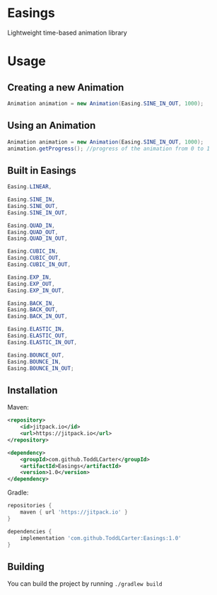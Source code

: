 # Easings
Lightweight time-based animation library

# Usage

## Creating a new Animation
```java
Animation animation = new Animation(Easing.SINE_IN_OUT, 1000);
```

## Using an Animation
```java
Animation animation = new Animation(Easing.SINE_IN_OUT, 1000);
animation.getProgress(); //progress of the animation from 0 to 1
```

## Built in Easings
```java
Easing.LINEAR,

Easing.SINE_IN,
Easing.SINE_OUT,
Easing.SINE_IN_OUT,

Easing.QUAD_IN,
Easing.QUAD_OUT,
Easing.QUAD_IN_OUT,

Easing.CUBIC_IN,
Easing.CUBIC_OUT,
Easing.CUBIC_IN_OUT,

Easing.EXP_IN,
Easing.EXP_OUT,
Easing.EXP_IN_OUT,

Easing.BACK_IN,
Easing.BACK_OUT,
Easing.BACK_IN_OUT,

Easing.ELASTIC_IN,
Easing.ELASTIC_OUT,
Easing.ELASTIC_IN_OUT,

Easing.BOUNCE_OUT,
Easing.BOUNCE_IN,
Easing.BOUNCE_IN_OUT;
```



## Installation
Maven:
```xml
<repository>
    <id>jitpack.io</id>
    <url>https://jitpack.io</url>
</repository>

<dependency>
    <groupId>com.github.ToddLCarter</groupId>
    <artifactId>Easings</artifactId>
    <version>1.0</version>
</dependency>
```
Gradle:
```groovy
repositories {
    maven { url 'https://jitpack.io' }
}

dependencies {
    implementation 'com.github.ToddLCarter:Easings:1.0'
}
```

## Building
You can build the project by running `./gradlew build`

